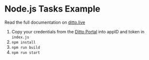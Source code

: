 # Node.js Tasks Example

Read the full documentation on [ditto.live](https://docs.ditto.live/javascript/installation)

1. Copy your credentials from the [Ditto Portal](https://portal.ditto.live) into appID and token in `index.js`
2. `npm install`
3. `npm run build`
4. `npm run start`
